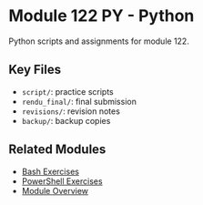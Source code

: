 # Module 122 PY - Python

Python scripts and assignments for module 122.

## Key Files
- `script/`: practice scripts
- `rendu_final/`: final submission
- `revisions/`: revision notes
- `backup/`: backup copies

## Related Modules
- [Bash Exercises](../BH)
- [PowerShell Exercises](../PS)
- [Module Overview](..)

